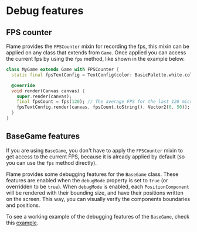 # Debug features

## FPS counter

Flame provides the `FPSCounter` mixin for recording the fps, this mixin can be applied on any class
that extends from `Game`. Once applied you can access the current fps by using the `fps` method,
like shown in the example below.

```dart
class MyGame extends Game with FPSCounter {
  static final fpsTextConfig = TextConfig(color: BasicPalette.white.color);

  @override
  void render(Canvas canvas) {
    super.render(canvas);
    final fpsCount = fps(120); // The average FPS for the last 120 microseconds.
    fpsTextConfig.render(canvas, fpsCount.toString(), Vector2(0, 50));
  }
}
```

## BaseGame features

If you are using `BaseGame`, you don't have to apply the `FPSCounter` mixin to get access to the current FPS,
because it is already applied by default (so you can use the `fps` method directly).

Flame provides some debugging features for the `BaseGame` class. These features are enabled when
the `debugMode` property is set to `true` (or overridden to be `true`).
When `debugMode` is enabled, each `PositionComponent` will be rendered with their bounding size, and have
their positions written on the screen. This way, you can visually verify the components boundaries and
positions.

To see a working example of the debugging features of the `BaseGame`,
check this [example](https://github.com/flame-engine/flame/tree/master/doc/examples/debug).
